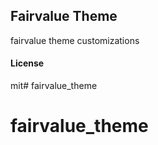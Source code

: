 ## Fairvalue Theme

fairvalue theme customizations

#### License

mit# fairvalue_theme
# fairvalue_theme
